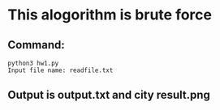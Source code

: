 #  This alogorithm is brute force 

## Command:
	python3 hw1.py
	Input file name: readfile.txt
## Output is output.txt and city result.png
